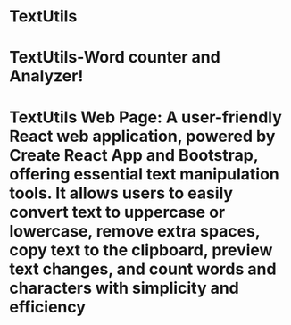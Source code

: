 # TextUtils
<h1>TextUtils-Word counter and Analyzer!<h1/>
<p>TextUtils Web Page: A user-friendly React web application, powered by Create React App and Bootstrap, offering essential text manipulation tools. It allows users to easily convert text to uppercase or lowercase, remove extra spaces, copy text to the clipboard, preview text changes, and count words and characters with simplicity and efficiency
</p>
